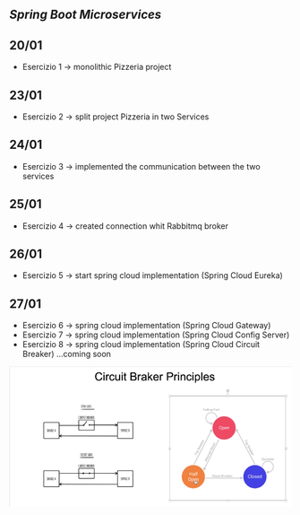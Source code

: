 
## _Spring Boot Microservices_

## 20/01
- Esercizio 1 -> monolithic Pizzeria project

## 23/01
- Esercizio 2 -> split project Pizzeria in two Services

## 24/01
- Esercizio 3 -> implemented the communication between the two services

## 25/01
- Esercizio 4 -> created connection whit Rabbitmq broker

## 26/01
- Esercizio 5 -> start spring cloud implementation (Spring Cloud Eureka)

## 27/01
- Esercizio 6 -> spring cloud implementation (Spring Cloud Gateway)
- Esercizio 7 -> spring cloud implementation (Spring Cloud Config Server)
- Esercizio 8 -> spring cloud implementation (Spring Cloud Circuit Breaker) ...coming soon

![Alt text](https://github.com/circ93/java_microservices2/blob/9cd223559f4b83d30ebc5439c6ff792fae8e0999/img/spring_cloud_circuit_braker.png?raw=true "circuit braker")
